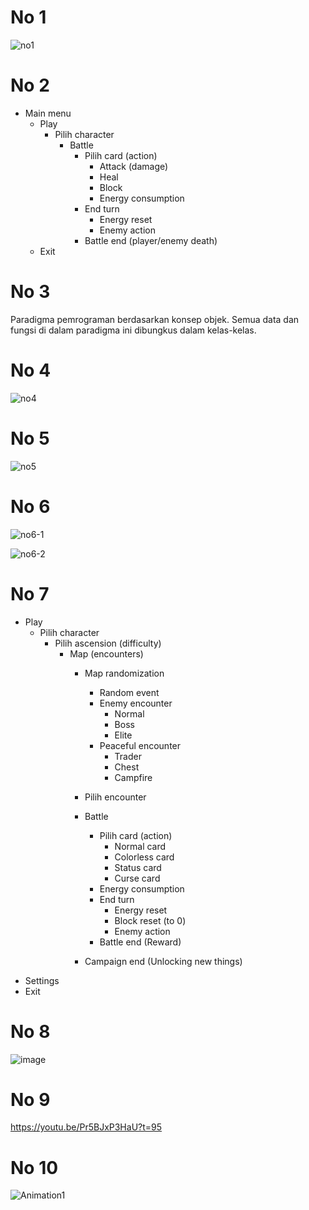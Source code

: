 # No 1
![no1](https://github.com/Seirez/Slay-the-Spire-clone-OOP-Final-Assignment/assets/94272100/6dfa1345-3543-4a40-8e83-7198f36bcd3f)


# No 2
- Main menu
    - Play
        - Pilih character
            - Battle
                - Pilih card (action)
                    - Attack (damage)
                    - Heal
                    - Block
                    - Energy consumption
                - End turn
                    - Energy reset
                    - Enemy action
                - Battle end (player/enemy death)
    - Exit

# No 3
Paradigma pemrograman berdasarkan konsep objek. Semua data dan fungsi di dalam paradigma ini dibungkus dalam kelas-kelas.

# No 4
![no4](https://github.com/Seirez/Slay-the-Spire-clone-OOP-Final-Assignment/assets/94272100/cf08fec1-e641-47b7-90fa-6b41981bce31)


# No 5
![no5](https://github.com/Seirez/Slay-the-Spire-clone-OOP-Final-Assignment/assets/94272100/9ad1437b-73cc-4026-987d-7469e9c72025)


# No 6
![no6-1](https://github.com/Seirez/Slay-the-Spire-clone-OOP-Final-Assignment/assets/94272100/3f535cff-576c-4dc5-83d2-d4e201a871ef)
  
![no6-2](https://github.com/Seirez/Slay-the-Spire-clone-OOP-Final-Assignment/assets/94272100/53f934d3-37ed-4b32-bf43-c60a95ca4335)


# No 7
- Play
    - Pilih character
        - Pilih ascension (difficulty)
            - Map (encounters)
                - Map randomization
                    - Random event
                    - Enemy encounter
                        - Normal
                        - Boss
                        - Elite
                    - Peaceful encounter
                        - Trader
                        - Chest
                        - Campfire

                - Pilih encounter

                - Battle
                    - Pilih card (action)
                        - Normal card
                        - Colorless card
                        - Status card
                        - Curse card
                    - Energy consumption
                    - End turn
                        - Energy reset
                        - Block reset (to 0)
                        - Enemy action
                    - Battle end (Reward)

                - Campaign end (Unlocking new things)
- Settings
- Exit

# No 8
![image](https://github.com/Seirez/Slay-the-Spire-clone-OOP-Final-Assignment/assets/94272100/b400561d-782c-488c-9823-6b315e198636)

# No 9
https://youtu.be/Pr5BJxP3HaU?t=95

# No 10
![Animation1](https://github.com/Seirez/Slay-the-Spire-clone-OOP-Final-Assignment/assets/94272100/c3571423-4c5f-4d85-9600-756184f9f6f3)
